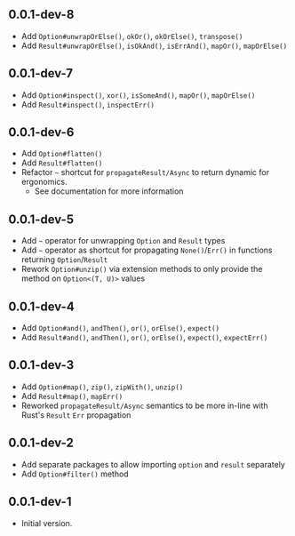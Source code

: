 ## 0.0.1-dev-8

- Add `Option#unwrapOrElse()`, `okOr()`, `okOrElse()`, `transpose()`
- Add `Result#unwrapOrElse()`, `isOkAnd()`, `isErrAnd()`, `mapOr()`, `mapOrElse()`

## 0.0.1-dev-7

- Add `Option#inspect()`, `xor()`, `isSomeAnd()`, `mapOr()`, `mapOrElse()`
- Add `Result#inspect()`, `inspectErr()`

## 0.0.1-dev-6

- Add `Option#flatten()`
- Add `Result#flatten()`
- Refactor `~` shortcut for `propagateResult/Async` to return dynamic for ergonomics.
  - See documentation for more information

## 0.0.1-dev-5

- Add `~` operator for unwrapping `Option` and `Result` types
- Add `~` operator as shortcut for propagating `None()`/`Err()` in functions returning `Option`/`Result`
- Rework `Option#unzip()` via extension methods to only provide the method on `Option<(T, U)>` values

## 0.0.1-dev-4

- Add `Option#and()`, `andThen()`, `or()`, `orElse()`, `expect()`
- Add `Result#and()`, `andThen()`, `or()`, `orElse()`, `expect()`, `expectErr()`

## 0.0.1-dev-3

- Add `Option#map()`, `zip()`, `zipWith()`, `unzip()`
- Add `Result#map()`, `mapErr()`
- Reworked `propagateResult/Async` semantics to be more in-line with Rust's `Result` `Err` propagation

## 0.0.1-dev-2

- Add separate packages to allow importing `option` and `result` separately
- Add `Option#filter()` method

## 0.0.1-dev-1

- Initial version.
